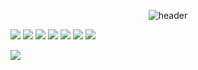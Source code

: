 <div align="center">
  
![header](https://capsule-render.vercel.app/api?type=Waving&color=000000&height=150&section=header&text=Seojunhyung&fontColor=ffffff&fontSize=70&animation=fadeIn&fontAlignY=55)
</div>


<img src="https://img.shields.io/badge/javascript-F7DF1E?style=for-the-badge&logo=javascript&logoColor=white"> <img src="https://img.shields.io/badge/HTML5-E34F26?style=for-the-badge&logo=HTML5&logoColor=white"> <img src="https://img.shields.io/badge/Oracle-F80000?style=for-the-badge&logo=Oracle&logoColor=white"> <img src="https://img.shields.io/badge/Eclipse-2C2255?style=for-the-badge&logo=Eclipse%20IDE&logoColor=white"> <img src="https://img.shields.io/badge/github-181717?style=for-the-badge&logo=github&logoColor=white"> <img src="https://img.shields.io/badge/notion-000000?style=for-the-badge&logo=notion&logoColor=white"> <a href="https://www.instagram.com/tresed_xof/"><img src="https://img.shields.io/badge/instagram-E4405F?style=for-the-badge&logo=instagram&logoColor=white"></a>


<img src="http://mazandi.herokuapp.com/api?handle={handle}&theme=warm"/>
